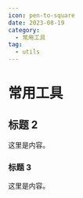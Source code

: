 ```yaml
---
icon: pen-to-square
date: 2023-08-19
category:
  - 常用工具
tag:
  - utils
---
```


# 常用工具

## 标题 2

这里是内容。

### 标题 3

这里是内容。
